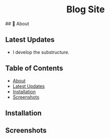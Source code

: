 <h1 align="center">Blog Site</h1>
## 🎯 About



## Latest Updates
- I develop the substructure.


## Table of Contents
- [About](#about)
- [Latest Updates](#latest-updates)
- [Installation](#installation)
- [Screenshots](#screenshots)

## Installation


## Screenshots
